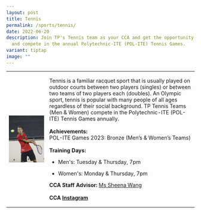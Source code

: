 ```yaml
---
layout: post
title: Tennis
permalink: /sports/tennis/
date: 2022-06-20
description: Join TP's Tennis team as your CCA and get the opportunity to train
  and compete in the annual Polytechnic-ITE (POL-ITE) Tennis Games.
variant: tiptap
image: ""
---
```

<table style="minWidth: 50px">
<colgroup>
<col>
<col>
</colgroup>
<tbody>
<tr>
<td rowspan="1" colspan="1">
<div class="isomer-image-wrapper">
<img style="display:block;margin-left:auto;margin-right:auto;" height="auto" width="100%" alt="Tennis" src="/images/Sports/TENNIS.png">
</div>
</td>
<td rowspan="1" colspan="1">
<p>Tennis is a familiar racquet sport that is usually played on outdoor courts
between two players (singles) or between two teams of two players each
(doubles). An Olympic sport, tennis is popular with many people of all
ages regardless of their social background. TP Tennis Teams (Men &amp;
Women) compete in the Polytechnic-ITE (POL-ITE) Tennis Games annually.
<br>
<br><strong>Achievements:</strong>
<br>POL-ITE Games 2023: Bronze (Men’s &amp; Women’s Teams)
<br>
<br><strong>Training Days:</strong>
</p>
<ul data-tight="true" class="tight">
<li>
<p>Men's: Tuesday &amp; Thursday, 7pm</p>
</li>
<li>
<p>Women's: Monday &amp; Thursday, 7pm</p>
</li>
</ul>
<p></p>
<p><strong>CCA Staff Advisor:</strong>  <a href="mailto:Sheena_WANG@tp.edu.sg" rel="noopener noreferrer nofollow" target="_blank">Ms Sheena Wang</a>
<br>
<br><strong>CCA <a href="https://www.instagram.com/tp_tennis" rel="noopener noreferrer nofollow" target="_blank">Instagram</a></strong>
</p>
</td>
</tr>
</tbody>
</table>
<p></p>